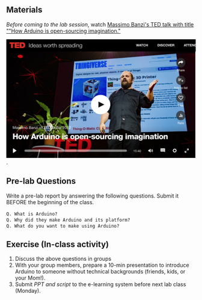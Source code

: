 ## Materials 

*Before coming to the lab session*, watch [Massimo Banzi's TED talk with title ""How Arduino is open-sourcing imagination."](https://www.ted.com/talks/massimo_banzi_how_arduino_is_open_sourcing_imagination)

[![TED](TED-Banzi.png)](https://www.ted.com/talks/massimo_banzi_how_arduino_is_open_sourcing_imagination).



## Pre-lab Questions

Write a pre-lab report by answering the following questions. Submit it BEFORE the beginning of the class.

```
Q. What is Arduino? 
Q. Why did they make Arduino and its platform?
Q. What do you want to make using Arduino?
```

## Exercise (In-class activity)

1. Discuss the above questions in groups
2. With your group members, prepare a 10-min presentation to introduce Arduino to someone without technical backgrounds (friends, kids, or your Mom!).
3. Submit *PPT and script* to the e-learning system before next lab class (Monday).
